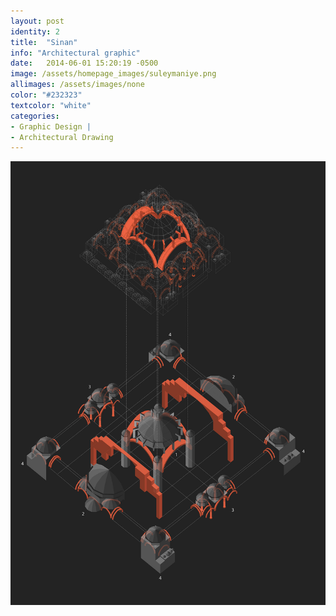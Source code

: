 ```yaml
---
layout: post
identity: 2
title:  "Sinan"
info: "Architectural graphic"
date:   2014-06-01 15:20:19 -0500
image: /assets/homepage_images/suleymaniye.png
allimages: /assets/images/none
color: "#232323"
textcolor: "white"
categories:
- Graphic Design |
- Architectural Drawing
---
```



  


<img class="post-images" src="/assets/images/suleymaniye/sinan.jpg">
